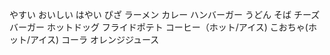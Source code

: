 やすい
おいしい
はやい
ぴざ
ラーメン
カレー
ハンバーガー
うどん
そば
チーズバーガー
ホットドッグ
フライドポテト
コーヒー（ホット/アイス)
こおちゃ(ホット/アイス)
コーラ
オレンジジュース